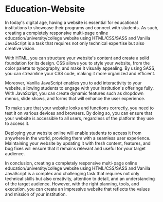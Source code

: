 # Education-Website
In today's digital age, having a website is essential for educational institutions to showcase their programs and connect with students. As such, creating a completely responsive multi-page online education/university/college website using HTML/CSS/SASS and Vanilla JavaScript is a task that requires not only technical expertise but also creative vision.

With HTML, you can structure your website's content and create a solid foundation for its design. CSS allows you to style your website, from the color palette to typography, and make it visually appealing. By using SASS, you can streamline your CSS code, making it more organized and efficient.

Moreover, Vanilla JavaScript enables you to add interactivity to your website, allowing students to engage with your institution's offerings fully. With JavaScript, you can create dynamic features such as dropdown menus, slide shows, and forms that will enhance the user experience.

To make sure that your website looks and functions correctly, you need to test it on various devices and browsers. By doing so, you can ensure that your website is accessible to all users, regardless of the platform they use to access it.

Deploying your website online will enable students to access it from anywhere in the world, providing them with a seamless user experience. Maintaining your website by updating it with fresh content, features, and bug fixes will ensure that it remains relevant and useful for your target audience.

In conclusion, creating a completely responsive multi-page online education/university/college website using HTML/CSS/SASS and Vanilla JavaScript is a complex and challenging task that requires not only technical skills but also creativity, attention to detail, and an understanding of the target audience. However, with the right planning, tools, and execution, you can create an impressive website that reflects the values and mission of your institution.
